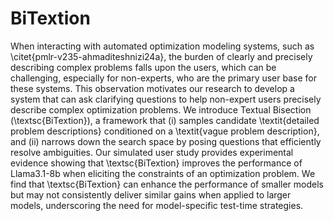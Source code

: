 # BiTextion

When interacting with automated optimization modeling systems, such as \citet{pmlr-v235-ahmaditeshnizi24a}, the burden of clearly and precisely describing complex problems falls upon the users, which can be challenging, especially for non-experts, who are the primary user base for these systems. This observation motivates our research to develop a system that can ask clarifying questions to help non-expert users precisely describe complex optimization problems. We introduce Textual Bisection (\textsc{BiTextion}), a framework that (i) samples candidate \textit{detailed problem descriptions} conditioned on a \textit{vague problem description}, and (ii) narrows down the search space by posing questions that efficiently resolve ambiguities. Our simulated user study provides experimental evidence showing that \textsc{BiTextion} improves the performance of Llama3.1-8b when eliciting the constraints of an optimization problem. We find that \textsc{BiTextion} can enhance the performance of smaller models but may not consistently deliver similar gains when applied to larger models, underscoring the need for model-specific test-time strategies.
